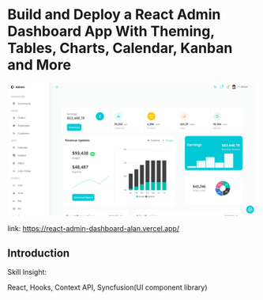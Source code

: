 # Build and Deploy a React Admin Dashboard App With Theming, Tables, Charts, Calendar, Kanban and More

![Shoppy](src/data/dashboardpc.png)

link: https://react-admin-dashboard-alan.vercel.app/
## Introduction

Skill Insight:

React, Hooks, Context API, Syncfusion(UI component library)
